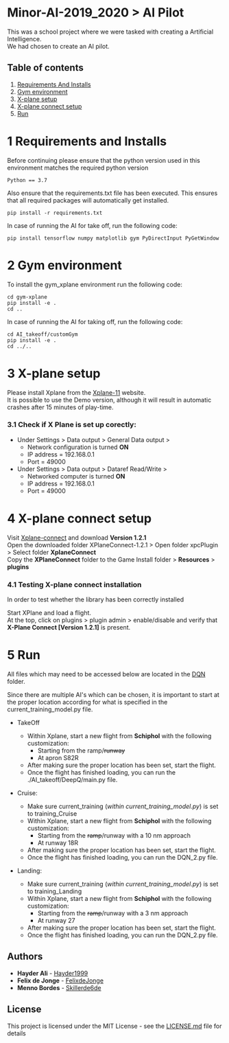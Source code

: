 # Minor-AI-2019_2020 > AI Pilot

This was a school project where we were tasked with creating a Artificial Intelligence.
\
We had chosen to create an AI pilot.
## Table of contents

1. [Requirements And Installs](#1-requirements-and-installs)
2. [Gym environment](#2-gym-environment)
3. [X-plane setup](#3-x-plane-setup)
4. [X-plane connect setup](#4-x-plane-connect-setup)
5. [Run](#5-run)

# 1 Requirements and Installs
Before continuing please ensure that the python version used in this environment matches the required python version
```
Python == 3.7
```
Also ensure that the requirements.txt file has been executed. This ensures that all required packages will 
automatically get installed.
```
pip install -r requirements.txt
```
In case of running the AI for take off, run the following code:
```
pip install tensorflow numpy matplotlib gym PyDirectInput PyGetWindow
```

# 2 Gym environment
To install the gym_xplane environment run the following code: 
```
cd gym-xplane
pip install -e .
cd ..
```
In case of running the AI for taking off, run the following code:
```
cd AI_takeoff/customGym
pip install -e .
cd ../..
```

# 3 X-plane setup
Please install Xplane from the [Xplane-11](https://www.x-plane.com/) website.
\
It is possible to use the Demo version, although it will result in automatic crashes after 15 minutes of play-time.  

### 3.1 Check if X Plane is set up corectly:
* Under Settings > Data output > General Data output > 
  * Network configuration is turned **ON**
  * IP address  =                   192.168.0.1
  * Port        =                   49000
* Under Settings > Data output > Dataref Read/Write >
  * Networked computer is turned    **ON**
  * IP address  =                   192.168.0.1
  * Port        =                   49000

# 4 X-plane connect setup
Visit [Xplane-connect](https://github.com/nasa/XPlaneConnect/releases) and download **Version 1.2.1**
\
Open the downloaded folder XPlaneConnect-1.2.1 > Open folder xpcPlugin > Select folder **XplaneConnect**
\
Copy the **XPlaneConnect** folder to the Game Install folder > **Resources** > **plugins**

### 4.1 Testing X-plane connect installation
In order to test whether the library has been correctly installed

Start XPlane and load a flight.
\
At the top, click on plugins > plugin admin > enable/disable and verify that **X-Plane Connect [Version 1.2.1]** is present. 

# 5 Run
All files which may need to be accessed below are located in the 
[DQN](https://github.com/Skillerde6de/Minor-AI-2019_2020/tree/master/DQN) folder. 

Since there are multiple AI's which can be chosen, it is important to start at the proper location according for what
is specified in the current_training_model.py file.

* TakeOff
    * Within Xplane, start a new flight from **Schiphol** with the following customization:
        * Starting from the ramp/~~runway~~ 
        * At apron S82R
    * After making sure the proper location has been set, start the flight.
    * Once the flight has finished loading, you can run the ./AI_takeoff/DeepQ/main.py file.

* Cruise:
    * Make sure current_training (_within current_training_model.py_) is set to training_Cruise
    * Within Xplane, start a new flight from **Schiphol** with the following customization:
        * Starting from the ~~ramp~~/runway with a 10 nm approach
        * At runway 18R
    * After making sure the proper location has been set, start the flight.
    * Once the flight has finished loading, you can run the DQN_2.py file.

* Landing: 
    * Make sure current_training (_within current_training_model.py_) is set to training_Landing
    * Within Xplane, start a new flight from **Schiphol** with the following customization:
        * Starting from the ~~ramp~~/runway with a 3 nm approach
        * At runway 27
    * After making sure the proper location has been set, start the flight.
    * Once the flight has finished loading, you can run the DQN_2.py file.

## Authors

* **Hayder Ali**  - [Hayder1999](https://github.com/Hayder1999)
* **Felix de Jonge**  - [FelixdeJonge](https://github.com/FelixdeJonge)
* **Menno Bordes**  - [Skillerde6de](https://github.com/Skillerde6de)

## License

This project is licensed under the MIT License - see the [LICENSE.md](https://github.com/Skillerde6de/Minor-AI-2019_2020/blob/master/LICENSE) file for details
